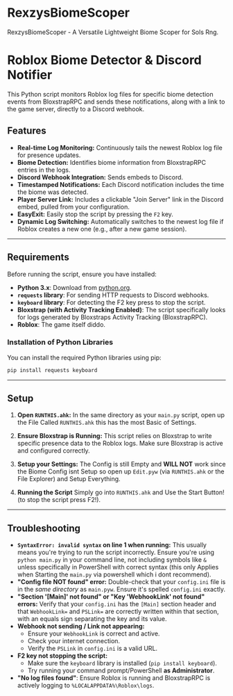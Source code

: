 # RexzysBiomeScoper
RexzysBiomeScoper - A Versatile Lightweight Biome Scoper for Sols Rng.

# Roblox Biome Detector & Discord Notifier

This Python script monitors Roblox log files for specific biome detection events from BloxstrapRPC and sends these notifications, along with a link to the game server, directly to a Discord webhook.

## Features

* **Real-time Log Monitoring:** Continuously tails the newest Roblox log file for presence updates.
* **Biome Detection:** Identifies biome information from BloxstrapRPC entries in the logs.
* **Discord Webhook Integration:** Sends embeds to Discord.
* **Timestamped Notifications:** Each Discord notification includes the time the biome was detected.
* **Player Server Link:** Includes a clickable "Join Server" link in the Discord embed, pulled from your configuration.
* **EasyExit:** Easily stop the script by pressing the `F2` key.
* **Dynamic Log Switching:** Automatically switches to the newest log file if Roblox creates a new one (e.g., after a new game session).

---

## Requirements

Before running the script, ensure you have installed:

* **Python 3.x**: Download from [python.org](https://www.python.org/downloads/).
* **`requests` library**: For sending HTTP requests to Discord webhooks.
* **`keyboard` library**: For detecting the F2 key press to stop the script.
* **Bloxstrap (with Activity Tracking Enabled)**: The script specifically looks for logs generated by Bloxstraps Activity Tracking (BloxstrapRPC).
* **Roblox**: The game itself diddo.

### Installation of Python Libraries

You can install the required Python libraries using pip:

```bash
pip install requests keyboard
```

---

## Setup

1.  **Open `RUNTHIS.ahk`:**
    In the same directory as your `main.py` script, open up the File Called `RUNTHIS.ahk` this has the most Basic of Settings.

2.  **Ensure Bloxstrap is Running:**
    This script relies on Bloxstrap to write specific presence data to the Roblox logs. Make sure Bloxstrap is active and configured correctly.

3. **Setup your Settings:**
    The Config is still Empty and **WILL NOT** work since the Biome Config isnt Setup so open up `Edit.pyw` (via `RUNTHIS.ahk` or the File Explorer) and Setup Everything.

4. **Running the Script**
    Simply go into `RUNTHIS.ahk` and Use the Start Button! (to stop the script press F2!).

---

## Troubleshooting

* **`SyntaxError: invalid syntax` on line 1 when running:** This usually means you're trying to run the script incorrectly. Ensure you're using `python main.py` in your command line, not including symbols like `&` unless specifically in PowerShell with correct syntax (this only Applies when Starting the `main.py` via powershell which i dont recommend).
* **"Config file NOT found" error:** Double-check that your `config.ini` file is in the *same directory* as `main.pyw`. Ensure it's spelled `config.ini` exactly.
* **"Section '[Main]' not found" or "Key 'WebhookLink' not found" errors:** Verify that your `config.ini` has the `[Main]` section header and that `WebhookLink=` and `PSLink=` are correctly written within that section, with an equals sign separating the key and its value.
* **Webhook not sending / Link not appearing:**
    * Ensure your `WebhookLink` is correct and active.
    * Check your internet connection.
    * Verify the `PSLink` in `config.ini` is a valid URL.
* **F2 key not stopping the script:**
    * Make sure the `keyboard` library is installed (`pip install keyboard`).
    * Try running your command prompt/PowerShell **as Administrator**.
* **"No log files found"**: Ensure Roblox is running and BloxstrapRPC is actively logging to `%LOCALAPPDATA%\Roblox\logs`.
